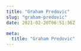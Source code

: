 ```yaml
---
title: "Graham Predovic"
slug: "graham-predovic"
date: 2021-02-20T06:51:36Z

meta:
  title: "Graham Predovic"
---
```


